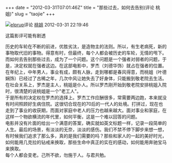 +++
date = "2012-03-31T07:01:46Z"
title = "那些过去，如何去告别(评论 桃姐)"
slug = "taojie" 
+++

[![](https://img3.doubanio.com/icon/u1224223-2.jpg)](https://www.douban.com/people/elprup/)[elprup](https://www.douban.com/people/elprup/)评论 [桃姐](https://movie.douban.com/subject/5977835/) 2012-03-31 22:19:46

这篇影评可能有剧透

历史的车轮在不断的前进，优胜劣汰，是造物主的法则。所以，有生老病死，新的事物取代旧的事物。得意有时，但最终，每个人都会被历史的车轮，无情的甩下。  
而如何去告别那些过去，成为了一个问题。这个问题是一个强者对弱者的问题，于是，决定权就在强者这边。在这部电影中，罗杰（刘德华饰）就占在强者的位置。在年纪上，中年男人，事业有成，颇有人脉，走到哪都是春风得意，而桃姐（叶德娴饰）已经过了古稀之年，几次中风让她失去了好身体，只能搬到敬老院去生活。在社会关系上，罗杰是主人，桃姐是仆人。所以罗杰刚开始到敬老院安排桃姐入院时，很清楚的说桃姐是一个"老工人"。  
于是所有的决定权在罗杰的选择上。罗杰工作应酬很多，常需要两边跑，本来就没有时间照顾好生病住院。这很切合现在的70后的一代人的处境。打拼过，现在也走到了事业的收获期，而面对家庭中老人的压力也越来越大。面对事业和家庭，在这样一个物欲横流的年代里，如何平衡，这是一个难以回答的问题。  
电影并没有片面的给出一个满意的答案，确实就如英文标题一样，记录一段简单的人生。最后的场景，有淡淡的无奈，淡淡的感伤。我们不禁不停下脚步来想一想，有时候我们追求了那么多，真的是我们需要的吗？那些和家人的一起的美好时光，如何能用几克拉的钻戒来换取，那些生命中真正的实在的感动，如何能用奔驰宝马来换取。  
每个人都会变老。己所不欲，勿施于人。与君共勉。
